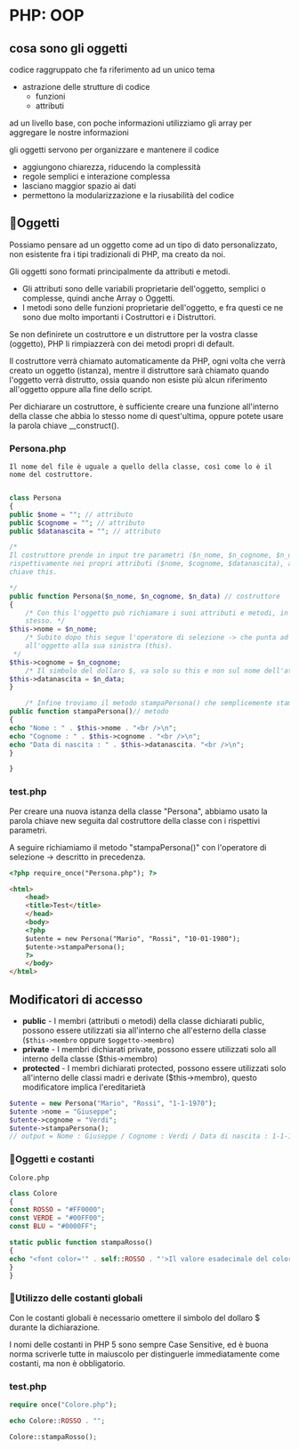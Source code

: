 # PHP: OOP

## cosa sono gli oggetti

codice raggruppato che fa riferimento ad un unico tema

* astrazione delle strutture di codice
  * funzioni
  * attributi

ad un livello base, con poche informazioni utilizziamo gli array per aggregare le nostre informazioni

gli oggetti servono per organizzare e mantenere il codice

* aggiungono chiarezza, riducendo la complessità
* regole semplici e interazione complessa
* lasciano maggior spazio ai dati
* permettono la modularizzazione e la riusabilità del codice

## Oggetti

Possiamo pensare ad un oggetto come ad un tipo di dato personalizzato, 
non esistente fra i tipi tradizionali di PHP, ma creato da noi.

Gli oggetti sono formati principalmente da attributi e metodi.
* Gli attributi sono delle variabili proprietarie dell'oggetto, semplici o complesse,
quindi anche Array o Oggetti.
* I metodi sono delle funzioni proprietarie dell'oggetto, e fra questi ce ne
sono due molto importanti i Costruttori e i Distruttori.

Se non definirete un costruttore e un distruttore per la vostra classe
(oggetto), PHP li rimpiazzerà con dei metodi propri di default.

Il costruttore verrà chiamato automaticamente da PHP, ogni volta che verrà
creato un oggetto (istanza), mentre il distruttore sarà chiamato quando l'oggetto
verrà distrutto, ossia quando non esiste più alcun riferimento all'oggetto oppure
alla fine dello script.

Per dichiarare un costruttore, è sufficiente creare una funzione all'interno
della classe che abbia lo stesso nome di quest'ultima, oppure potete usare la parola
chiave __construct().

### Persona.php
    Il nome del file è uguale a quello della classe, così come lo è il nome del costruttore.

```php

class Persona
{
public $nome = ""; // attributo
public $cognome = ""; // attributo
public $datanascita = ""; // attributo

/*
Il costruttore prende in input tre parametri ($n_nome, $n_cognome, $n_data) che andrà a memorizzare
rispettivamente nei propri attributi ($nome, $cognome, $datanascita), a cui accederà tramite la parola
chiave this.

*/
public function Persona($n_nome, $n_cognome, $n_data) // costruttore
{
    /* Con this l'oggetto può richiamare i suoi attributi e metodi, in quanto this indica l'oggetto
    stesso. */
$this->nome = $n_nome;
    /* Subito dopo this segue l'operatore di selezione -> che punta ad un determinato attributo o metodo alla sua destra, appartenente
    all'oggetto alla sua sinistra (this).
 */
$this->cognome = $n_cognome;
    /* Il simbolo del dollaro $, va solo su this e non sul nome dell'attributo/metodo. */
$this->datanascita = $n_data;
}

    /* Infine troviamo il metodo stampaPersona() che semplicemente stampa gli attributi dell'oggetto tramite il costrutto echo. */
public function stampaPersona()// metodo
{
echo "Nome : " . $this->nome . "<br />\n";
echo "Cognome : " . $this->cognome . "<br />\n";
echo "Data di nascita : " . $this->datanascita. "<br />\n";
}

}

```

### test.php

Per creare una nuova istanza della classe "Persona", abbiamo usato la parola chiave new seguita dal costruttore della classe con i rispettivi parametri.

A seguire richiamiamo il metodo "stampaPersona()" con l'operatore di selezione -> descritto in precedenza.

```html
<?php require_once("Persona.php"); ?>

<html>
    <head>
    <title>Test</title>
    </head>
    <body>
    <?php
    $utente = new Persona("Mario", "Rossi", "10-01-1980");
    $utente->stampaPersona();
    ?>
    </body>
</html>
```

## Modificatori di accesso

* **public** - I membri (attributi o metodi) della classe dichiarati public, possono essere utilizzati sia all'interno che all'esterno della classe (`$this->membro` oppure `$oggetto->membro`)
* **private** - I membri dichiarati private, possono essere utilizzati solo all interno della classe ($this->membro)
* **protected** - I membri dichiarati protected, possono essere utilizzati solo all'interno delle classi madri e derivate ($this->membro), questo modificatore implica l'ereditarietà

```php
$utente = new Persona("Mario", "Rossi", "1-1-1970");
$utente >nome = "Giuseppe";
$utente->cognome = "Verdi";
$utente->stampaPersona();
// output = Nome : Giuseppe / Cognome : Verdi / Data di nascita : 1-1-1970
```


### Oggetti e costanti

`Colore.php`

```php
class Colore
{
const ROSSO = "#FF0000";
const VERDE = "#00FF00";
const BLU = "#0000FF";

static public function stampaRosso()
{
echo "<font color='" . self::ROSSO . "'>Il valore esadecimale del colore rosso è : ". self::ROSSO . "</font>";
}
}
```

### Utilizzo delle costanti globali

Con le costanti globali è necessario omettere il simbolo del dollaro $ durante la dichiarazione.

I nomi delle costanti in PHP 5 sono sempre Case Sensitive, ed è buona norma scriverle tutte in maiuscolo per distinguerle immediatamente come costanti, ma non è obbligatorio.

### test.php

```php
require once("Colore.php");

echo Colore::ROSSO . "";

Colore::stampaRosso();
```

